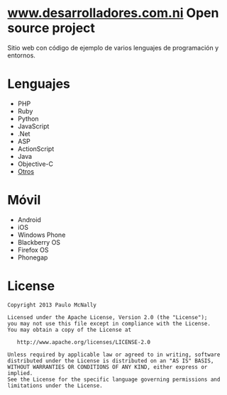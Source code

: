 www.desarrolladores.com.ni Open source project
==========================================

Sitio web con código de ejemplo de varios lenguajes de programación y entornos.

Lenguajes
=========
- PHP
- Ruby
- Python
- JavaScript
- .Net
- ASP
- ActionScript
- Java
- Objective-C
- [Otros](http://en.wikipedia.org/wiki/Generational_list_of_programming_languages)

Móvil
=====
- Android
- iOS
- Windows Phone
- Blackberry OS
- Firefox OS
- Phonegap

License
=======

    Copyright 2013 Paulo McNally

    Licensed under the Apache License, Version 2.0 (the "License");
    you may not use this file except in compliance with the License.
    You may obtain a copy of the License at

       http://www.apache.org/licenses/LICENSE-2.0

    Unless required by applicable law or agreed to in writing, software
    distributed under the License is distributed on an "AS IS" BASIS,
    WITHOUT WARRANTIES OR CONDITIONS OF ANY KIND, either express or implied.
    See the License for the specific language governing permissions and
    limitations under the License.